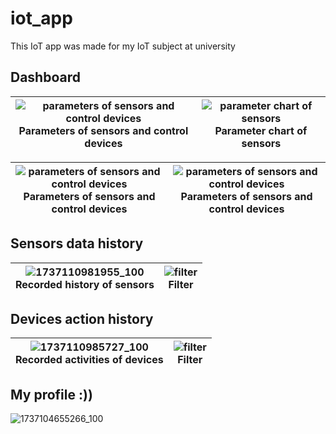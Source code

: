 # iot_app

This IoT app was made for my IoT subject at university

## Dashboard

|![parameters of sensors and control devices](https://github.com/user-attachments/assets/9f7603d9-2bb0-47b6-890f-4073325c3b4b)<br>Parameters of sensors and control devices|![parameter chart of sensors](https://github.com/user-attachments/assets/24bb2e7e-5737-457b-8047-af0462192707)<br>Parameter chart of sensors|
|:-:|:-:|

|![parameters of sensors and control devices](https://github.com/user-attachments/assets/1f491cc6-6338-464a-9bd5-8096dee96c36)<br>Parameters of sensors and control devices|![parameters of sensors and control devices](https://github.com/user-attachments/assets/a88a19c3-363e-4f84-ab33-8f404d49e2d8)<br>Parameters of sensors and control devices|
|:-:|:-:|

## Sensors data history

|![1737110981955_100](https://github.com/user-attachments/assets/57ecc426-d1d6-4180-ae2b-6f479d8f304b)<br>Recorded history of sensors|![filter](https://github.com/user-attachments/assets/f656d93d-f71e-48f7-bda0-d59c838fc993)<br>Filter|
|:-:|:-:|

## Devices action history

|![1737110985727_100](https://github.com/user-attachments/assets/5bc954b8-82f7-4073-a63a-a66be17de939)<br>Recorded activities of devices|![filter](https://github.com/user-attachments/assets/f656d93d-f71e-48f7-bda0-d59c838fc993)<br>Filter|
|:-:|:-:|

## My profile :))

![1737104655266_100](https://github.com/user-attachments/assets/e673b821-e1eb-44a1-8752-9ad0363b57fe)
